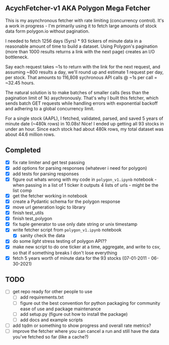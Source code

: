 ## AcychFetcher-v1 AKA Polygon Mega Fetcher

This is my asynchronous fetcher with rate limiting (concurrency control). It's a work in progress - I'm primarily using it to fetch large amounts of stock data form polygon.io without pagination.

I needed to fetch 1256 days (5yrs) * 93 tickers of minute data in a reasonable amount of time to build a dataset. Using Polygon's pagination (more than 1000 results returns a link with the next page) creates an I/O bottleneck. 

Say each request takes ~1s to return with the link for the next request, and assuming ~800 results a day, we'll round up and estimate 1 request per day, per stock. That amounts to 116,808 sychronous API calls @ ~1s per call = ~32.45 hours. 

The natural solution is to make batches of smaller calls (less than the pagination limit of 1k) asychronously. That's why I built this fetcher, which sends batch GET requests while handling errors with exponential backoff and adhering to a global concurrency limit. 

For a single stock (AAPL), I fetched, validated, parsed, and saved 5 years of minute date (~480k rows) in 10.08s! Nice!
I ended up getting all 93 stocks in under an hour. Since each stock had about 480k rows, my total dataset was about 44.6 million rows. 

## Completed
- [X] fix rate limiter and get test passing
- [X] add options for parsing responses (whatever i need for polygon)
- [X] add tests for parsing responses
- [X] figure out whats wrong with  my code in `polygon_v1.ipynb` notebook - when passing in a list of 1 ticker it outputs 4 lists of urls - might be the list comp
- [X] get the fetcher working in notebook
- [X] create a Pydantic schema for the polygon response
- [X] move url generation logic to library
- [X] finish test_utils
- [X] finish test_polygon
- [X] fix tuple generator to use only date string or unix timestamp
- [X] write fetcher script from `polygon_v1.ipynb` notebook
  - [X] sanity check the data
- [X] do some *light* stress testing of polygon API??
- [X] make new script to do one ticker at a time, aggregate, and write to csv, so that if something breaks I don't lose everything 
- [X] fetch 5 years worth of minute data for the 93 stocks (07-01-2011 - 06-30-2021)

## TODO 
- [ ] get repo ready for other people to use
  - [ ] add requirements.txt
  - [ ] figure out the best convention for python packaging for community ease of use and package maintenance
  - [ ] add setup.py (figure out how to install the package)
  - [ ] add docs and example scripts
- [ ] add tqdm or something to show progress and overall rate metrics?
- [ ] improve the fetcher where you can cancel a run and still have the data you've fetched so far (like a cache?)
